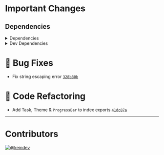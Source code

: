 # Important Changes

## Dependencies

<details>
<summary>Dependencies</summary>

- Bumped **[stdout-update](https://www.npmjs.com/package/stdout-update/v/2.0.1)** from `2.0.0` to `2.0.1`

</details>

<details>
<summary>Dev Dependencies</summary>

- Bumped **[@babel/preset-env](https://www.npmjs.com/package/@babel/preset-env/v/7.14.1)** from `7.14.0` to `7.14.1`
- Bumped **[@tagproject/ts-package-shared-config](https://www.npmjs.com/package/@tagproject/ts-package-shared-config/v/3.0.0)** from `2.0.3` to `3.0.0`
- Bumped **[@types/node](https://www.npmjs.com/package/@types/node/v/15.0.2)** from `15.0.1` to `15.0.2`
- Bumped **[@typescript-eslint/eslint-plugin](https://www.npmjs.com/package/@typescript-eslint/eslint-plugin/v/4.22.1)** from `4.22.0` to `4.22.1`
- Bumped **[@typescript-eslint/parser](https://www.npmjs.com/package/@typescript-eslint/parser/v/4.22.1)** from `4.22.0` to `4.22.1`
- Bumped **[changelog-guru](https://www.npmjs.com/package/changelog-guru/v/3.0.1)** from `2.3.1` to `3.0.1`
- Bumped **[cspell](https://www.npmjs.com/package/cspell/v/5.4.0)** from `5.3.12` to `5.4.0`
- Bumped **[ghinfo](https://www.npmjs.com/package/ghinfo/v/2.0.3)** from `2.0.2` to `2.0.3`
- Bumped **[ts-jest](https://www.npmjs.com/package/ts-jest/v/26.5.6)** from `26.5.5` to `26.5.6`
- Bumped **[typedoc-plugin-markdown](https://www.npmjs.com/package/typedoc-plugin-markdown/v/3.8.0)** from `3.7.2` to `3.8.0`

</details>

# :bug: Bug Fixes

- Fix string escaping error [`328b80b`](https://github.com/keindev/tasktree/commit/328b80b8c178574cd3e573d21b71e9d2a4b3f237)

# :wrench: Code Refactoring

- Add Task, Theme & `ProgressBar` to index exports [`41dc87a`](https://github.com/keindev/tasktree/commit/41dc87a02c59a5447db56a2d716136ee08566611)

---

# Contributors

[![@keindev](https://avatars.githubusercontent.com/u/4527292?v=4&s=40)](https://github.com/keindev)
